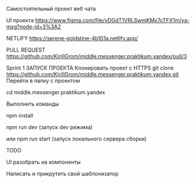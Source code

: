 Самостоятельный проект веб чата

UI проекта  https://www.figma.com/file/vDGdT1VRLSwmKMx7cTFX1m/ya-msg?node-id=3%3A2

NETLIFY https://serene-goldstine-4b101a.netlify.app/

PULL REQUEST https://github.com/KirillGrom/middle.messenger.praktikum.yandex/pull/3


Sprint 1
ЗАПУСК ПРОЕКТА
Клонировать проект c HTTPS
git clone https://github.com/KirillGrom/middle.messenger.praktikum.yandex.git
Перейти в папку с проектом

cd middle.messenger.praktikum.yandex

Выполнить команды

npm install

npm run dev (запуск dev режима)

или
npm run start (запуск локального сервера сборки)

TODO

UI разобрать на компоненты

Написать и прикрутить свой шаблонизатор


